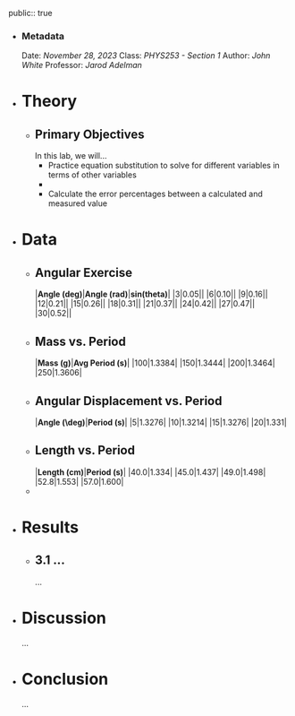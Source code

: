 public:: true

- ### Metadata
  Date: *November 28, 2023*
  Class: *PHYS253 - Section 1*
  Author: *John White*
  Professor: *Jarod Adelman*
- # Theory
	- ## Primary Objectives
	  In this lab, we will...
	  * Practice equation substitution to solve for different variables in terms of other variables
	  * 
	  * Calculate the error percentages between a calculated and measured value
- # Data
	- ## Angular Exercise
	  |**Angle (deg)**|**Angle (rad)**|**sin(theta)**|
	  |3|0.05||
	  |6|0.10||
	  |9|0.16||
	  |12|0.21||
	  |15|0.26||
	  |18|0.31||
	  |21|0.37||
	  |24|0.42||
	  |27|0.47||
	  |30|0.52||
	- ## Mass vs. Period
	  |**Mass (g)**|**Avg Period (s)**|
	  |100|1.3384|
	  |150|1.3444|
	  |200|1.3464|
	  |250|1.3606|
	- ## Angular Displacement vs. Period
	  |**Angle (\deg)**|**Period (s)**|
	  |5|1.3276|
	  |10|1.3214|
	  |15|1.3276|
	  |20|1.331|
	- ## Length vs. Period
	  |**Length (cm)**|**Period (s)**|
	  |40.0|1.334|
	  |45.0|1.437|
	  |49.0|1.498|
	  |52.8|1.553|
	  |57.0|1.600|
	-
- # Results
	- ## 3.1 ...
	  ...
- # Discussion
  ...
- # Conclusion
  ...